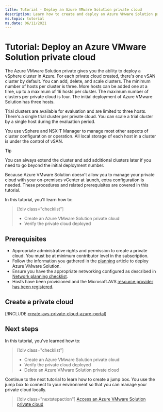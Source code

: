 ```yaml
---
title: Tutorial - Deploy an Azure VMware Solution private cloud
description: Learn how to create and deploy an Azure VMware Solution private cloud
ms.topic: tutorial
ms.date: 06/11/2021
---
```


# Tutorial: Deploy an Azure VMware Solution private cloud

The Azure VMware Solution private gives you the ability to deploy a vSphere cluster in Azure. For each private cloud created, there's one vSAN cluster by default. You can add, delete, and scale clusters.  The minimum number of hosts per cluster is three. More hosts can be added one at a time, up to a maximum of 16 hosts per cluster. The maximum number of clusters per private cloud is four.  The initial deployment of Azure VMware Solution has three hosts. 

Trial clusters are available for evaluation and are limited to three hosts. There's a single trial cluster per private cloud. You can scale a trial cluster by a single host during the evaluation period.

You use vSphere and NSX-T Manager to manage most other aspects of cluster configuration or operation. All local storage of each host in a cluster is under the control of vSAN.

>[!TIP]
>You can always extend the cluster and add additional clusters later if you need to go beyond the initial deployment number.

Because Azure VMware Solution doesn't allow you to manage your private cloud with your on-premises vCenter at launch, extra configuration is needed. These procedures and related prerequisites are covered in this tutorial.

In this tutorial, you'll learn how to:

> [!div class="checklist"]
> * Create an Azure VMware Solution private cloud
> * Verify the private cloud deployed

## Prerequisites

- Appropriate administrative rights and permission to create a private cloud. You must be at minimum contributor level in the subscription.
- Follow the information you gathered in the [planning](tutorial-plan-private-cloud-deployment.md) article to deploy Azure VMware Solution.
- Ensure you have the appropriate networking configured as described in [Network planning checklist](tutorial-network-checklist.md).
- Hosts have been provisioned and the Microsoft.AVS [resource provider has been registered](tutorial-deploy-azure-vmware-solution.md#step-1-register-the-microsoftavs-resource-provider).

## Create a private cloud

[!INCLUDE [create-avs-private-cloud-azure-portal](includes/create-private-cloud-azure-portal-steps.md)]

## Next steps

In this tutorial, you've learned how to:

> [!div class="checklist"]
> * Create an Azure VMware Solution private cloud
> * Verify the private cloud deployed
> * Delete an Azure VMware Solution private cloud

Continue to the next tutorial to learn how to create a jump box. You use the jump box to connect to your environment so that you can manage your private cloud locally.


> [!div class="nextstepaction"]
> [Access an Azure VMware Solution private cloud](tutorial-access-private-cloud.md)
